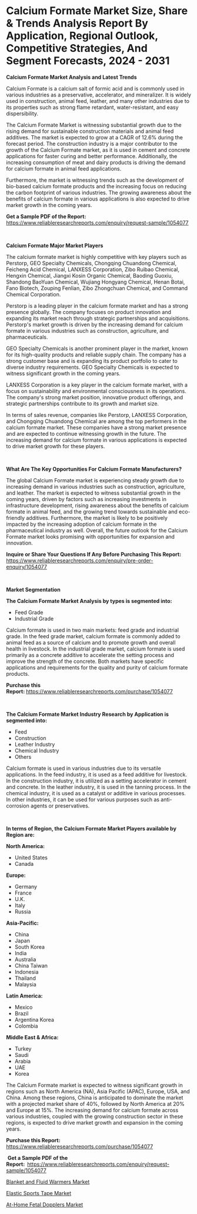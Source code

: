 <p><h1>Calcium Formate Market Size, Share & Trends Analysis Report By Application, Regional Outlook, Competitive Strategies, And Segment Forecasts, 2024 - 2031</h1></p><p><strong>Calcium Formate Market Analysis and Latest Trends</strong></p>
<p><p>Calcium Formate is a calcium salt of formic acid and is commonly used in various industries as a preservative, accelerator, and mineralizer. It is widely used in construction, animal feed, leather, and many other industries due to its properties such as strong flame retardant, water-resistant, and easy dispersibility.</p><p>The Calcium Formate Market is witnessing substantial growth due to the rising demand for sustainable construction materials and animal feed additives. The market is expected to grow at a CAGR of 12.6% during the forecast period. The construction industry is a major contributor to the growth of the Calcium Formate market, as it is used in cement and concrete applications for faster curing and better performance. Additionally, the increasing consumption of meat and dairy products is driving the demand for calcium formate in animal feed applications.</p><p>Furthermore, the market is witnessing trends such as the development of bio-based calcium formate products and the increasing focus on reducing the carbon footprint of various industries. The growing awareness about the benefits of calcium formate in various applications is also expected to drive market growth in the coming years.</p></p>
<p><strong>Get a Sample PDF of the Report:&nbsp;</strong> <a href="https://www.reliableresearchreports.com/enquiry/request-sample/1054077">https://www.reliableresearchreports.com/enquiry/request-sample/1054077</a></p>
<p>&nbsp;</p>
<p><strong>Calcium Formate Major Market Players</strong></p>
<p><p>The calcium formate market is highly competitive with key players such as Perstorp, GEO Specialty Chemicals, Chongqing Chuandong Chemical, Feicheng Acid Chemical, LANXESS Corporation, Zibo Ruibao Chemical, Hengxin Chemical, Jiangxi Kosin Organic Chemical, Baoding Guoxiu, Shandong BaoYuan Chemical, Wujiang Hongyang Chemical, Henan Botai, Fano Biotech, Zouping Fenlian, Zibo Zhongchuan Chemical, and Command Chemical Corporation.</p><p>Perstorp is a leading player in the calcium formate market and has a strong presence globally. The company focuses on product innovation and expanding its market reach through strategic partnerships and acquisitions. Perstorp's market growth is driven by the increasing demand for calcium formate in various industries such as construction, agriculture, and pharmaceuticals.</p><p>GEO Specialty Chemicals is another prominent player in the market, known for its high-quality products and reliable supply chain. The company has a strong customer base and is expanding its product portfolio to cater to diverse industry requirements. GEO Specialty Chemicals is expected to witness significant growth in the coming years.</p><p>LANXESS Corporation is a key player in the calcium formate market, with a focus on sustainability and environmental consciousness in its operations. The company's strong market position, innovative product offerings, and strategic partnerships contribute to its growth and market size.</p><p>In terms of sales revenue, companies like Perstorp, LANXESS Corporation, and Chongqing Chuandong Chemical are among the top performers in the calcium formate market. These companies have a strong market presence and are expected to continue witnessing growth in the future. The increasing demand for calcium formate in various applications is expected to drive market growth for these players.</p></p>
<p>&nbsp;</p>
<p><strong>What Are The Key Opportunities For Calcium Formate Manufacturers?</strong></p>
<p><p>The global Calcium Formate market is experiencing steady growth due to increasing demand in various industries such as construction, agriculture, and leather. The market is expected to witness substantial growth in the coming years, driven by factors such as increasing investments in infrastructure development, rising awareness about the benefits of calcium formate in animal feed, and the growing trend towards sustainable and eco-friendly additives. Furthermore, the market is likely to be positively impacted by the increasing adoption of calcium formate in the pharmaceutical industry as well. Overall, the future outlook for the Calcium Formate market looks promising with opportunities for expansion and innovation.</p></p>
<p><strong>Inquire or Share Your Questions If Any Before Purchasing This Report:</strong> <a href="https://www.reliableresearchreports.com/enquiry/pre-order-enquiry/1054077">https://www.reliableresearchreports.com/enquiry/pre-order-enquiry/1054077</a></p>
<p>&nbsp;</p>
<p><strong>Market Segmentation</strong></p>
<p><strong>The Calcium Formate Market Analysis by types is segmented into:</strong></p>
<p><ul><li>Feed Grade</li><li>Industrial Grade</li></ul></p>
<p><p>Calcium formate is used in two main markets: feed grade and industrial grade. In the feed grade market, calcium formate is commonly added to animal feed as a source of calcium and to promote growth and overall health in livestock. In the industrial grade market, calcium formate is used primarily as a concrete additive to accelerate the setting process and improve the strength of the concrete. Both markets have specific applications and requirements for the quality and purity of calcium formate products.</p></p>
<p><strong>Purchase this Report:&nbsp;</strong><a href="https://www.reliableresearchreports.com/purchase/1054077">https://www.reliableresearchreports.com/purchase/1054077</a></p>
<p>&nbsp;</p>
<p><strong>The Calcium Formate Market Industry Research by Application is segmented into:</strong></p>
<p><ul><li>Feed</li><li>Construction</li><li>Leather Industry</li><li>Chemical Industry</li><li>Others</li></ul></p>
<p><p>Calcium formate is used in various industries due to its versatile applications. In the feed industry, it is used as a feed additive for livestock. In the construction industry, it is utilized as a setting accelerator in cement and concrete. In the leather industry, it is used in the tanning process. In the chemical industry, it is used as a catalyst or additive in various processes. In other industries, it can be used for various purposes such as anti-corrosion agents or preservatives.</p></p>
<p>&nbsp;</p>
<p><strong>In terms of Region, the Calcium Formate Market Players available by Region are:</strong></p>
<p>
    <p> <strong> North America: </strong>
        <ul>
            <li>United States</li>
            <li>Canada</li>
        </ul>
        </p> 
    <p> <strong> Europe: </strong>
        <ul>
            <li>Germany</li>
            <li>France</li>
            <li>U.K.</li>
            <li>Italy</li>
            <li>Russia</li>
        </ul>
        </p> 
    <p> <strong> Asia-Pacific: </strong>
        <ul>
            <li>China</li>
            <li>Japan</li>
            <li>South Korea</li>
            <li>India</li>
            <li>Australia</li>
            <li>China Taiwan</li>
            <li>Indonesia</li>
            <li>Thailand</li>
            <li>Malaysia</li>
        </ul>
        </p> 
    <p> <strong> Latin America: </strong>
        <ul>
            <li>Mexico</li>
            <li>Brazil</li>
            <li>Argentina Korea</li>
            <li>Colombia</li>
        </ul>
        </p> 
    <p> <strong> Middle East & Africa: </strong>
        <ul>
            <li>Turkey</li>
            <li>Saudi</li>
            <li>Arabia</li>
            <li>UAE</li>
            <li>Korea</li>
        </ul>
    </p>
    </p>
<p><p>The Calcium Formate market is expected to witness significant growth in regions such as North America (NA), Asia Pacific (APAC), Europe, USA, and China. Among these regions, China is anticipated to dominate the market with a projected market share of 40%, followed by North America at 20% and Europe at 15%. The increasing demand for calcium formate across various industries, coupled with the growing construction sector in these regions, is expected to drive market growth and expansion in the coming years.</p></p>
<p><strong>Purchase this Report: </strong><a href="https://www.reliableresearchreports.com/purchase/1054077">https://www.reliableresearchreports.com/purchase/1054077</a></p>
<p>&nbsp;<strong>Get a Sample PDF of the Report:&nbsp;&nbsp;</strong><a href="https://www.reliableresearchreports.com/enquiry/request-sample/1054077">https://www.reliableresearchreports.com/enquiry/request-sample/1054077</a></p>
<p><strong></strong></p>
<p><p><a href="https://view.publitas.com/reportprime-1/blanket-and-fluid-warmers-market-research-report-unlocks-analysis-on-the-market-financial-status-market-size-and-market-revenue-upto-2030/">Blanket and Fluid Warmers Market</a></p><p><a href="https://view.publitas.com/reportprime-1/elastic-sports-tape-market-offers-provide-insightful-data-for-the-time-period-from-2023-to-2030-and-also-provide-analysis-based-on-application-type-and-region/">Elastic Sports Tape Market</a></p><p><a href="https://view.publitas.com/reportprime-1/at-home-fetal-dopplers-market-research-report-unlocks-analysis-on-the-market-financial-status-market-size-and-market-revenue-upto-2030/">At-Home Fetal Dopplers Market</a></p></p>